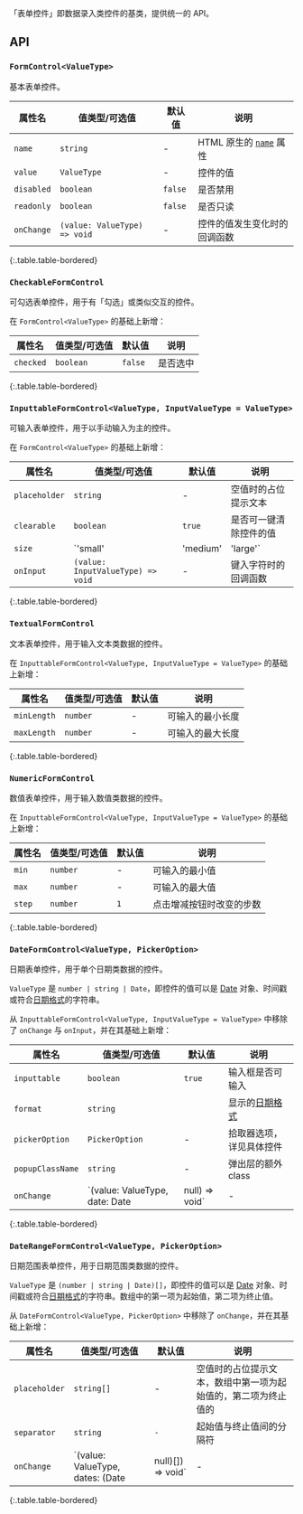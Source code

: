 「表单控件」即数据录入类控件的基类，提供统一的 API。

## API

### `FormControl<ValueType>`

基本表单控件。

| 属性名 | 值类型/可选值 | 默认值 | 说明 |
| --- | --- | --- | --- |
| `name` | `string` | - | HTML 原生的 [`name`](https://developer.mozilla.org/en-US/docs/Web/HTML/Element/input#attr-name) 属性 |
| `value` | `ValueType` | - | 控件的值 |
| `disabled` | `boolean` | `false` | 是否禁用 |
| `readonly` | `boolean` | `false` | 是否只读 |
| `onChange` | `(value: ValueType) => void` | - | 控件的值发生变化时的回调函数 |
{:.table.table-bordered}

### `CheckableFormControl`

可勾选表单控件，用于有「勾选」或类似交互的控件。

在 `FormControl<ValueType>` 的基础上新增：

| 属性名 | 值类型/可选值 | 默认值 | 说明 |
| --- | --- | --- | --- |
| `checked` | `boolean` | `false` | 是否选中 |
{:.table.table-bordered}

### `InputtableFormControl<ValueType, InputValueType = ValueType>`

可输入表单控件，用于以手动输入为主的控件。

在 `FormControl<ValueType>` 的基础上新增：

| 属性名 | 值类型/可选值 | 默认值 | 说明 |
| --- | --- | --- | --- |
| `placeholder` | `string` | - | 空值时的占位提示文本 |
| `clearable` | `boolean` | `true` | 是否可一键清除控件的值 |
| `size` | `'small' | 'medium' | 'large'` | - | 控件的尺寸 |
| `onInput` | `(value: InputValueType) => void` | - | 键入字符时的回调函数 |
{:.table.table-bordered}

### `TextualFormControl`

文本表单控件，用于输入文本类数据的控件。

在 `InputtableFormControl<ValueType, InputValueType = ValueType>` 的基础上新增：

| 属性名 | 值类型/可选值 | 默认值 | 说明 |
| --- | --- | --- | --- |
| `minLength` | `number` | - | 可输入的最小长度 |
| `maxLength` | `number` | - | 可输入的最大长度 |
{:.table.table-bordered}

### `NumericFormControl`

数值表单控件，用于输入数值类数据的控件。

在 `InputtableFormControl<ValueType, InputValueType = ValueType>` 的基础上新增：

| 属性名 | 值类型/可选值 | 默认值 | 说明 |
| --- | --- | --- | --- |
| `min` | `number` | - | 可输入的最小值 |
| `max` | `number` | - | 可输入的最大值 |
| `step` | `number` | `1` | 点击增减按钮时改变的步数 |
{:.table.table-bordered}

### `DateFormControl<ValueType, PickerOption>`

日期表单控件，用于单个日期类数据的控件。

`ValueType` 是 `number | string | Date`，即控件的值可以是 [Date](https://developer.mozilla.org/en-US/docs/Web/JavaScript/Reference/Global_Objects/Date) 对象、时间戳或符合[日期格式](https://dayjs.gitee.io/docs/zh-CN/parse/string)的字符串。

从 `InputtableFormControl<ValueType, InputValueType = ValueType>` 中移除了 `onChange` 与 `onInput`，并在其基础上新增：

| 属性名 | 值类型/可选值 | 默认值 | 说明 |
| --- | --- | --- | --- |
| `inputtable` | `boolean` | `true` | 输入框是否可输入 |
| `format` | `string` |  | 显示的[日期格式](https://dayjs.gitee.io/docs/zh-CN/display/format) |
| `pickerOption` | `PickerOption` | - | 拾取器选项，详见具体控件 |
| `popupClassName` | `string` | - | 弹出层的额外 class |
| `onChange` | `(value: ValueType, date: Date | null) => void` | - | 选择日期发生变化时的回调函数 |
{:.table.table-bordered}

### `DateRangeFormControl<ValueType, PickerOption>`

日期范围表单控件，用于日期范围类数据的控件。

`ValueType` 是 `(number | string | Date)[]`，即控件的值可以是 [Date](https://developer.mozilla.org/en-US/docs/Web/JavaScript/Reference/Global_Objects/Date) 对象、时间戳或符合[日期格式](https://dayjs.gitee.io/docs/zh-CN/parse/string)的字符串。数组中的第一项为起始值，第二项为终止值。

从 `DateFormControl<ValueType, PickerOption>` 中移除了 `onChange`，并在其基础上新增：

| 属性名 | 值类型/可选值 | 默认值 | 说明 |
| --- | --- | --- | --- |
| `placeholder` | `string[]` | - | 空值时的占位提示文本，数组中第一项为起始值的，第二项为终止值的 |
| `separator` | `string` | `-` | 起始值与终止值间的分隔符 |
| `onChange` | `(value: ValueType, dates: (Date | null)[]) => void` | - | 选择日期发生变化时的回调函数 |
{:.table.table-bordered}
